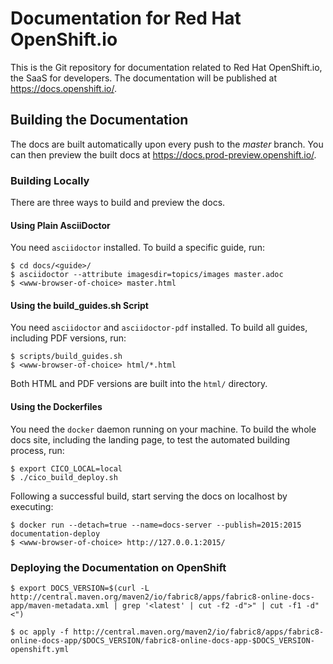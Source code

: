 # Documentation for Red Hat OpenShift.io

This is the Git repository for documentation related to Red Hat OpenShift.io, the SaaS for developers. The documentation will be published at https://docs.openshift.io/.


## Building the Documentation

The docs are built automatically upon every push to the *master* branch. You can then preview the built docs at https://docs.prod-preview.openshift.io/.


### Building Locally

There are three ways to build and preview the docs.


#### Using Plain AsciiDoctor

You need `asciidoctor` installed. To build a specific guide, run:

```
$ cd docs/<guide>/
$ asciidoctor --attribute imagesdir=topics/images master.adoc
$ <www-browser-of-choice> master.html
```


#### Using the build_guides.sh Script

You need `asciidoctor` and `asciidoctor-pdf` installed. To build all guides, including PDF versions, run:

```
$ scripts/build_guides.sh
$ <www-browser-of-choice> html/*.html
```

Both HTML and PDF versions are built into the `html/` directory.


#### Using the Dockerfiles

You need the `docker` daemon running on your machine. To build the whole docs site, including the landing page, to test the automated building process, run:

```
$ export CICO_LOCAL=local
$ ./cico_build_deploy.sh
```

Following a successful build, start serving the docs on localhost by executing:

```
$ docker run --detach=true --name=docs-server --publish=2015:2015 documentation-deploy
$ <www-browser-of-choice> http://127.0.0.1:2015/
```


### Deploying the Documentation on OpenShift

```
$ export DOCS_VERSION=$(curl -L http://central.maven.org/maven2/io/fabric8/apps/fabric8-online-docs-app/maven-metadata.xml | grep '<latest' | cut -f2 -d">" | cut -f1 -d"<")

$ oc apply -f http://central.maven.org/maven2/io/fabric8/apps/fabric8-online-docs-app/$DOCS_VERSION/fabric8-online-docs-app-$DOCS_VERSION-openshift.yml
```
